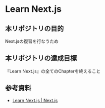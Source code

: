 # Learn Next.js

## 本リポジトリの目的
Next.jsの復習を行なうため

## 本リポジトリの達成目標
『Learn Next.js』の全てのChapterを終えること

## 参考資料
- [Learn Next.js | Next.js](https://nextjs.org/learn/dashboard-app)
